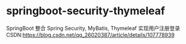 # springboot-security-thymeleaf

SpringBoot 整合 Spring Security, MyBatis, Thymeleaf 实现用户注册登录
CSDN:https://blog.csdn.net/qq_26020387/article/details/107778939
